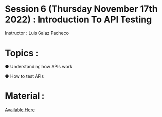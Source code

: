 # Session 6 (Thursday November 17th 2022) : Introduction To API Testing

Instructor : Luis Galaz Pacheco

# Topics :

● Understanding how APIs work

● How to test APIs

# Material :

[Available Here](https://github.com/wizelineacademy/TideworksQAAutomation-2022/files/10037271/Tideworks.Training.-.API.Testing.pdf)
